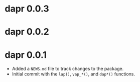 # dapr 0.0.3

# dapr 0.0.2

# dapr 0.0.1

* Added a `NEWS.md` file to track changes to the package.
* Initial commit with the `lap()`, `vap_*()`, and `dap*()` functions.
